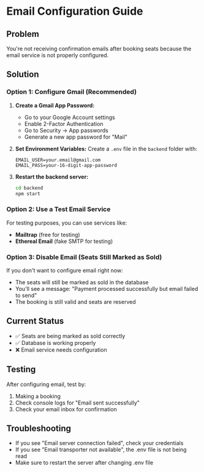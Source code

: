 # Email Configuration Guide

## Problem
You're not receiving confirmation emails after booking seats because the email service is not properly configured.

## Solution

### Option 1: Configure Gmail (Recommended)

1. **Create a Gmail App Password:**
   - Go to your Google Account settings
   - Enable 2-Factor Authentication
   - Go to Security → App passwords
   - Generate a new app password for "Mail"

2. **Set Environment Variables:**
   Create a `.env` file in the `backend` folder with:
   ```
   EMAIL_USER=your.email@gmail.com
   EMAIL_PASS=your-16-digit-app-password
   ```

3. **Restart the backend server:**
   ```bash
   cd backend
   npm start
   ```

### Option 2: Use a Test Email Service

For testing purposes, you can use services like:
- **Mailtrap** (free for testing)
- **Ethereal Email** (fake SMTP for testing)

### Option 3: Disable Email (Seats Still Marked as Sold)

If you don't want to configure email right now:
- The seats will still be marked as sold in the database
- You'll see a message: "Payment processed successfully but email failed to send"
- The booking is still valid and seats are reserved

## Current Status
- ✅ Seats are being marked as sold correctly
- ✅ Database is working properly
- ❌ Email service needs configuration

## Testing
After configuring email, test by:
1. Making a booking
2. Check console logs for "Email sent successfully"
3. Check your email inbox for confirmation

## Troubleshooting
- If you see "Email server connection failed", check your credentials
- If you see "Email transporter not available", the .env file is not being read
- Make sure to restart the server after changing .env file 